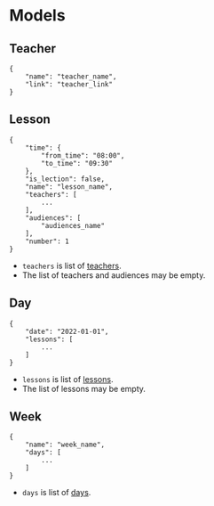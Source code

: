 # Models
## Teacher
```
{
    "name": "teacher_name",
    "link": "teacher_link"
}
```

## Lesson
```
{
    "time": {
        "from_time": "08:00",
        "to_time": "09:30"
    },
    "is_lection": false,
    "name": "lesson_name",
    "teachers": [
        ...
    ],
    "audiences": [
        "audiences_name"
    ],
    "number": 1
}
```
* `teachers` is list of [teachers](#teacher).
* The list of teachers and audiences may be empty.

## Day
```
{
    "date": "2022-01-01",
    "lessons": [
        ...
    ]
}
```
* `lessons` is list of [lessons](#lesson).
* The list of lessons may be empty.

## Week
```
{
    "name": "week_name",
    "days": [
        ...
    ]
}
```
* `days` is list of [days](#day).
